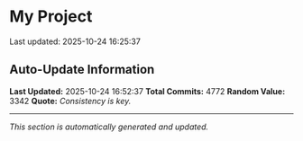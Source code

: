 # My Project


Last updated: 2025-10-24 16:25:37











































































































































































































































































































































































































































































































































































































































































































































































































































































































































































































































































































































































































































































































































































































































































































































































































































































































































































































































































































































































































































































































































































































































































































































































































































































































































































































































































































































































































































































































































































































































































































































































































































































































































































































































































































































































































































































































































































































































































































































































































































































































































































































































































































































































































































































































































































































































































































































































































































































































































































































































































































































































































































































































































































## Auto-Update Information

**Last Updated:** 2025-10-24 16:52:37
**Total Commits:** 4772
**Random Value:** 3342
**Quote:** _Consistency is key._

---
_This section is automatically generated and updated._